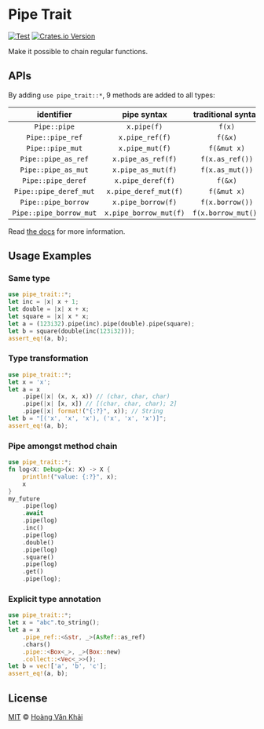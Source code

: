 # Pipe Trait

[![Test](https://github.com/KSXGitHub/pipe-trait/workflows/Test/badge.svg)](https://github.com/KSXGitHub/pipe-trait/actions?query=workflow%3ATest)
[![Crates.io Version](https://img.shields.io/crates/v/pipe-trait?logo=rust)](https://crates.io/crates/pipe-trait)

Make it possible to chain regular functions.

## APIs

By adding `use pipe_trait::*`, 9 methods are added to all types:

|        identifier       |       pipe syntax      |  traditional syntax |
|:-----------------------:|:----------------------:|:-------------------:|
| `Pipe::pipe`            | `x.pipe(f)`            | `f(x)`              |
| `Pipe::pipe_ref`        | `x.pipe_ref(f)`        | `f(&x)`             |
| `Pipe::pipe_mut`        | `x.pipe_mut(f)`        | `f(&mut x)`         |
| `Pipe::pipe_as_ref`     | `x.pipe_as_ref(f)`     | `f(x.as_ref())`     |
| `Pipe::pipe_as_mut`     | `x.pipe_as_mut(f)`     | `f(x.as_mut())`     |
| `Pipe::pipe_deref`      | `x.pipe_deref(f)`      | `f(&x)`             |
| `Pipe::pipe_deref_mut`  | `x.pipe_deref_mut(f)`  | `f(&mut x)`         |
| `Pipe::pipe_borrow`     | `x.pipe_borrow(f)`     | `f(x.borrow())`     |
| `Pipe::pipe_borrow_mut` | `x.pipe_borrow_mut(f)` | `f(x.borrow_mut())` |

Read [the docs](https://docs.rs/pipe-trait) for more information.

## Usage Examples

### Same type

```rust
use pipe_trait::*;
let inc = |x| x + 1;
let double = |x| x + x;
let square = |x| x * x;
let a = (123i32).pipe(inc).pipe(double).pipe(square);
let b = square(double(inc(123i32)));
assert_eq!(a, b);
```

### Type transformation

```rust
use pipe_trait::*;
let x = 'x';
let a = x
    .pipe(|x| (x, x, x)) // (char, char, char)
    .pipe(|x| [x, x]) // [(char, char, char); 2]
    .pipe(|x| format!("{:?}", x)); // String
let b = "[('x', 'x', 'x'), ('x', 'x', 'x')]";
assert_eq!(a, b);
```

### Pipe amongst method chain

```rust
use pipe_trait::*;
fn log<X: Debug>(x: X) -> X {
    println!("value: {:?}", x);
    x
}
my_future
    .pipe(log)
    .await
    .pipe(log)
    .inc()
    .pipe(log)
    .double()
    .pipe(log)
    .square()
    .pipe(log)
    .get()
    .pipe(log);
```

### Explicit type annotation

```rust
use pipe_trait::*;
let x = "abc".to_string();
let a = x
    .pipe_ref::<&str, _>(AsRef::as_ref)
    .chars()
    .pipe::<Box<_>, _>(Box::new)
    .collect::<Vec<_>>();
let b = vec!['a', 'b', 'c'];
assert_eq!(a, b);
```

## License

[MIT](https://git.io/JfgHW) © [Hoàng Văn Khải](https://ksxgithub.github.io/)
